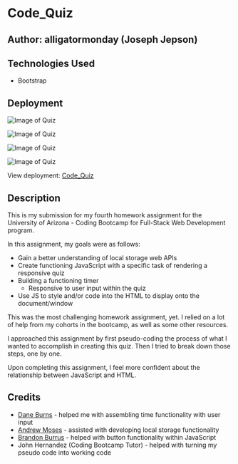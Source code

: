 # Code_Quiz

## Author: alligatormonday (Joseph Jepson)

## Technologies Used

* Bootstrap

## Deployment

![Image of Quiz](https://i.imgur.com/XDQiZYq.png)

![Image of Quiz](https://i.imgur.com/YRkTd5S.png)

![Image of Quiz](https://i.imgur.com/teg98Zs.png)

![Image of Quiz](https://i.imgur.com/6DX5m2n.png)

View deployment: [Code_Quiz](https://alligatormonday.github.io/Code_Quiz/index.html)

## Description

This is my submission for my fourth homework assignment for the University of Arizona - Coding Bootcamp for Full-Stack Web Development program.

In this assignment, my goals were as follows:

* Gain a better understanding of local storage web APIs
* Create functioning JavaScript with a specific task of rendering a responsive quiz 
* Building a functioning timer
    * Responsive to user input within the quiz
* Use JS to style and/or code into the HTML to display onto the document/window

This was the most challenging homework assignment, yet. I relied on a lot of help from my cohorts in the bootcamp, as well as some other resources.

I approached this assignment by first pseudo-coding the process of what I wanted to accomplish in creating this quiz. Then I tried to break down those steps, one by one. 

Upon completing this assignment, I feel more confident about the relationship between JavaScript and HTML.

## Credits

* [Dane Burns](https://github.com/daneburns) - helped me with assembling time functionality with user input
* [Andrew Moses](https://github.com/andrewmosesdrive) - assisted with developing local storage functionality
* [Brandon Burrus](https://github.com/BrandonBurrus) - helped with button functionality within JavaScript
* John Hernandez (Coding Bootcamp Tutor) - helped with turning my pseudo code into working code


